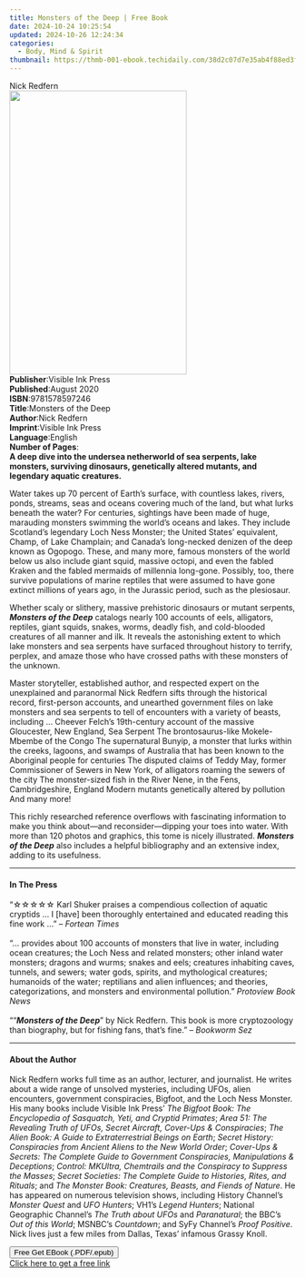```yaml
---
title: Monsters of the Deep | Free Book
date: 2024-10-24 10:25:54
updated: 2024-10-26 12:24:34
categories:
  - Body, Mind & Spirit
thumbnail: https://thmb-001-ebook.techidaily.com/38d2c07d7e35ab4f88ed3f68c890ce8eec7540d5dbad5882a6f21c941eca231e.jpg
---
```

<main id="book-container">
  <div class="flex flex-col">
    <div class="book-brief flex-1 py-6 px-4 sm:p-6 md:py-10 md:px-8">
      <!-- brief-->
      <div class="book-brief-main">Nick Redfern</div>
    </div>
    <div
      class="book-meta-info flex-1 grid gap-4 col-start-1 col-end-3 row-start-1 sm:mb-6 sm:grid-cols-4 lg:gap-6 lg:col-start-2 lg:row-end-6 lg:row-span-6 lg:mb-0"
    >
      <div
        class="book-meta-info-left place-content-center mt-4 p-4 text-sm leading-6 col-start-2 col-span-2 dark:text-slate-400"
      >
        <img
          class="w-full h-500 object-cover rounded-lg sm:h-255 sm:col-span-2 lg:col-span-full"
          src="https://img-001-ebook.techidaily.com/4d174f3593a8477cb398d12dd42acabda1084b7fbb371969b3c0d155fec33ef5.jpg"
          alt=""
          width="312"
          height="500"
        />
      </div>
      <div
        class="book-meta-info-right mt-2 col-start-1 row-start-2 col-span-3 self-center"
      >
        <!-- meta data  -->
        <div class="flex flex-col px-4 md:px-8">
          <div class="flex-1">
            <strong>Publisher</strong>:<span class="px-2"
              >Visible Ink Press</span
            >
          </div>
          <div class="flex-1">
            <strong>Published</strong>:<span class="px-2">August 2020</span>
          </div>
          <div class="flex-1">
            <strong>ISBN</strong>:<span class="px-2">9781578597246</span>
          </div>
          <div class="flex-1">
            <strong>Title</strong>:<span class="px-2"
              >Monsters of the Deep</span
            >
          </div>
          <div class="flex-1">
            <strong>Author</strong>:<span class="px-2">Nick Redfern</span>
          </div>
          <div class="flex-1">
            <strong>Imprint</strong>:<span class="px-2">Visible Ink Press</span>
          </div>
          <div class="flex-1">
            <strong>Language</strong>:<span class="px-2">English</span>
          </div>
          <div class="flex-1">
            <strong>Number of Pages</strong>:<span class="px-2"></span>
          </div>
        </div>
      </div>
    </div>
    <div class="book-description flex-1 py-6 px-4 sm:p-6 md:py-10 md:px-8">
      <div class="book-description-main">
        <div accordion-content="" id="description">
          <b
            >A deep dive into the undersea netherworld of sea serpents, lake
            monsters, surviving dinosaurs, genetically altered mutants, and
            legendary aquatic creatures.</b
          >
          <p>
            Water takes up 70 percent of Earth’s surface, with countless lakes,
            rivers, ponds, streams, seas and oceans covering much of the land,
            but what lurks beneath the water? For centuries, sightings have been
            made of huge, marauding monsters swimming the world’s oceans and
            lakes. They include Scotland’s legendary Loch Ness Monster; the
            United States’ equivalent, Champ, of Lake Champlain; and Canada’s
            long-necked denizen of the deep known as Ogopogo. These, and many
            more, famous monsters of the world below us also include giant
            squid, massive octopi, and even the fabled Kraken and the fabled
            mermaids of millennia long-gone. Possibly, too, there survive
            populations of marine reptiles that were assumed to have gone
            extinct millions of years ago, in the Jurassic period, such as the
            plesiosaur.
          </p>
          <p>
            Whether scaly or slithery, massive prehistoric dinosaurs or mutant
            serpents, <b><i>Monsters of the Deep</i></b> catalogs nearly 100
            accounts of eels, alligators, reptiles, giant squids, snakes, worms,
            deadly fish, and cold-blooded creatures of all manner and ilk. It
            reveals the astonishing extent to which lake monsters and sea
            serpents have surfaced throughout history to terrify, perplex, and
            amaze those who have crossed paths with these monsters of the
            unknown.
          </p>
          <p>
            Master storyteller, established author, and respected expert on the
            unexplained and paranormal Nick Redfern sifts through the historical
            record, first-person accounts, and unearthed government files on
            lake monsters and sea serpents to tell of encounters with a variety
            of beasts, including ... Cheever Felch’s 19th-century account of the
            massive Gloucester, New England, Sea Serpent The brontosaurus-like
            Mokele-Mbembe of the Congo The supernatural Bunyip, a monster that
            lurks within the creeks, lagoons, and swamps of Australia that has
            been known to the Aboriginal people for centuries The disputed
            claims of Teddy May, former Commissioner of Sewers in New York, of
            alligators roaming the sewers of the city The monster-sized fish in
            the River Nene, in the Fens, Cambridgeshire, England Modern mutants
            genetically altered by pollution And many more!
          </p>
          <p>
            This richly researched reference overflows with fascinating
            information to make you think about—and reconsider—dipping your toes
            into water. With more than 120 photos and graphics, this tome is
            nicely illustrated. <b><i>Monsters of the Deep</i></b> also includes
            a helpful bibliography and an extensive index, adding to its
            usefulness.
          </p>
        </div>
        <div class="accordion-fader"></div>
      </div>
    </div>
    <div class="book-excerpts flex-1 py-6 px-4 sm:p-6 md:py-10 md:px-8">
      <!-- excerpts-->
      <div class="book-excerpts-main">
        <hr />
        <h4 class="placeholder placeholder-heading">
          <span>In The Press</span>
        </h4>
        <p>
          “☆☆☆☆☆ Karl Shuker praises a compendious collection of aquatic
          cryptids … I [have] been thoroughly entertained and educated reading
          this fine work …” – <i>Fortean Times</i><br /><br />“… provides about
          100 accounts of monsters that live in water, including ocean
          creatures; the Loch Ness and related monsters; other inland water
          monsters; dragons and wurms; snakes and eels; creatures inhabiting
          caves, tunnels, and sewers; water gods, spirits, and mythological
          creatures; humanoids of the water; reptilians and alien influences;
          and theories, categorizations, and monsters and environmental
          pollution.” <i>Protoview Book News</i><br /><br />““<i
            ><b>Monsters of the Deep</b></i
          >” by Nick Redfern. This book is more cryptozoology than biography,
          but for fishing fans, that’s fine.” – <i>Bookworm Sez</i>
        </p>
      </div>
    </div>
    <div class="book-about-author flex-1 py-6 px-4 sm:p-6 md:py-10 md:px-8">
      <!-- about author-->
      <div class="book-main-author-main">
        <hr />
        <h4 class="placeholder placeholder-heading">
          <span>About the Author</span>
        </h4>
        <p>
          Nick Redfern works full time as an author, lecturer, and journalist.
          He writes about a wide range of unsolved mysteries, including UFOs,
          alien encounters, government conspiracies, Bigfoot, and the Loch Ness
          Monster. His many books include Visible Ink Press’
          <i
            >The Bigfoot Book: The Encyclopedia of Sasquatch, Yeti, and Cryptid
            Primates</i
          >;
          <i
            >Area 51: The Revealing Truth of UFOs, Secret Aircraft, Cover-Ups
            &amp; Conspiracies</i
          >; <i>The Alien Book: A Guide to Extraterrestrial Beings on Earth</i>;
          <i
            >Secret History: Conspiracies from Ancient Aliens to the New World
            Order</i
          >;
          <i
            >Cover-Ups &amp; Secrets: The Complete Guide to Government
            Conspiracies, Manipulations &amp; Deceptions</i
          >;
          <i
            >Control: MKUltra, Chemtrails and the Conspiracy to Suppress the
            Masses</i
          >;
          <i
            >Secret Societies: The Complete Guide to Histories, Rites, and
            Rituals</i
          >; and
          <i>The Monster Book: Creatures, Beasts, and Fiends of Nature</i>. He
          has appeared on numerous television shows, including History Channel’s
          <i>Monster Quest</i> and <i>UFO Hunters</i>; VH1’s
          <i>Legend Hunters</i>; National Geographic Channel’s
          <i>The Truth about UFOs</i> and <i>Paranatural</i>; the BBC’s
          <i>Out of this World</i>; MSNBC’s <i>Countdown</i>; and SyFy Channel’s
          <i>Proof Positive</i>. Nick lives just a few miles from Dallas, Texas’
          infamous Grassy Knoll.
        </p>
      </div>
    </div>
    <div class="book-free-get flex-1 py-6 px-4 sm:p-6 md:py-10 md:px-8">
      <button
        id="btn-free-get"
        class="bg-blue-500 hover:bg-blue-700 text-white font-bold py-2 px-4 rounded"
      >
        Free Get EBook (.PDF/.epub)
      </button>
      <div id="countdown-display" class="px-2 text-lg mt-2"></div>
      <a
        id="free-link"
        class="hidden bg-blue-500 hover:bg-blue-700 text-white font-bold py-2 px-4 rounded"
        href="https://www.ebooks.com/en-us/book/210022128/monsters-of-the-deep/nick-redfern/"
        target="_blank"
        >Click here to get a free link</a
      >
    </div>
    <script>
      let countdownTime = 0;
      let countdownInterval = null;
      document
        .getElementById('btn-free-get')
        .addEventListener('click', startCountdown);
      function startCountdown() {
        countdownTime = new Date().getTime() + 60000 * 3;
        countdownInterval = setInterval(updateCountdown, 1000);
        document.getElementById('btn-free-get').disabled = true;
        document
          .getElementById('btn-free-get')
          .classList.add('bg-gray-500', 'cursor-not-allowed');
      }
      function updateCountdown() {
        let currentTime = new Date().getTime();
        let timeLeft = countdownTime - currentTime;
        let secondsLeft = Math.floor(timeLeft / 1000);
        document.getElementById('countdown-display').innerHTML =
          `Remaining time: ${secondsLeft} seconds.`;
        if (secondsLeft <= 0) {
          clearInterval(countdownInterval);
          document.getElementById('btn-free-get').classList.add('hidden');
          document.getElementById('free-link').classList.remove('hidden');
          document.getElementById('countdown-display').innerHTML = '';
        }
      }
    </script>
  </div>
</main>

